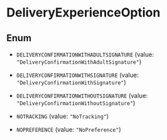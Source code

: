 
# DeliveryExperienceOption

## Enum


* `DELIVERYCONFIRMATIONWITHADULTSIGNATURE` (value: `"DeliveryConfirmationWithAdultSignature"`)

* `DELIVERYCONFIRMATIONWITHSIGNATURE` (value: `"DeliveryConfirmationWithSignature"`)

* `DELIVERYCONFIRMATIONWITHOUTSIGNATURE` (value: `"DeliveryConfirmationWithoutSignature"`)

* `NOTRACKING` (value: `"NoTracking"`)

* `NOPREFERENCE` (value: `"NoPreference"`)



